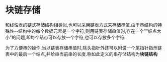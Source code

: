 # 块链存储
和线性表的链式存储结构相类似,也可以采用链表方式来存储串值.由于串结构的特殊性--结构中的每个数据元素是一个字符,则用链表存储串值时,存在一个""结点大小"的问题,即每个结点可以存放一个字符,也可以存放多个字符.  

为了方便串的操作,当以链表存储串值时,除头指针外还可以附设一个尾指针指示链表中的最后一个结点,并给串当前串的长度.称如此定义的串存储结构为**块链结构**
